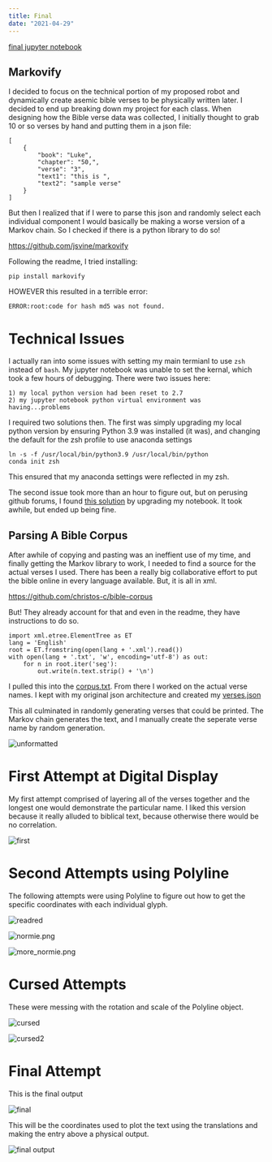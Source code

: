 ```yaml
---
title: Final
date: "2021-04-29"
---
```


[final jupyter notebook](https://github.com/samheckle/mol/blob/master/final/Final%20Project.ipynb)

## Markovify
I decided to focus on the technical portion of my proposed robot and dynamically create asemic bible verses to be physically written later. I decided to end up breaking down my project for each class. When designing how the Bible verse data was collected, I initially thought to grab 10 or so verses by hand and putting them in a json file:

    [
        {
            "book": "Luke",
            "chapter": "50,",
            "verse": "3",
            "text1": "this is ",
            "text2": "sample verse"
        }
    ]

But then I realized that if I were to parse this json and randomly select each individual component I would basically be making a worse version of a Markov chain. So I checked if there is a python library to do so! 

https://github.com/jsvine/markovify

Following the readme, I tried installing:

    pip install markovify

HOWEVER this resulted in a terrible error:

    ERROR:root:code for hash md5 was not found.

# Technical Issues
I actually ran into some issues with setting my main termianl to use `zsh` instead of `bash`. My jupyter notebook was unable to set the kernal, which took a few hours of debugging. There were two issues here:

    1) my local python version had been reset to 2.7
    2) my jupyter notebook python virtual environment was having...problems

I required two solutions then. The first was simply upgrading my local python version by ensuring Python 3.9 was installed (it was), and changing the default for the zsh profile to use anaconda settings

    ln -s -f /usr/local/bin/python3.9 /usr/local/bin/python
    conda init zsh

This ensured that my anaconda settings were reflected in my zsh.

The second issue took more than an hour to figure out, but on perusing github forums, I found [this solution](https://github.com/microsoft/vscode-jupyter/issues/728#issuecomment-684923265) by upgrading my notebook. It took awhile, but ended up being fine.

## Parsing A Bible Corpus

After awhile of copying and pasting was an ineffient use of my time, and finally getting the Markov library to work, I needed to find a source for the actual verses I used. There has been a really big collaborative effort to put the bible online in every language available. But, it is all in xml.

https://github.com/christos-c/bible-corpus

But! They already account for that and even in the readme, they have instructions to do so.

    import xml.etree.ElementTree as ET
    lang = 'English'
    root = ET.fromstring(open(lang + '.xml').read())
    with open(lang + '.txt', 'w', encoding='utf-8') as out:
        for n in root.iter('seg'):
            out.write(n.text.strip() + '\n')

I pulled this into the [corpus.txt](https://github.com/samheckle/mol/blob/master/final/corpus.txt). From there I worked on the actual verse names. I kept with my original json architecture and created my [verses.json](https://github.com/samheckle/mol/blob/master/final/verses.json)

This all culminated in randomly generating verses that could be printed. The Markov chain generates the text, and I manually create the seperate verse name by random generation.

![unformatted](./unformatted.png)

# First Attempt at Digital Display

My first attempt comprised of layering all of the verses together and the longest one would demonstrate the particular name. I liked this version because it really alluded to biblical text, because otherwise there would be no correlation.

![first](./first.png)

# Second Attempts using Polyline

The following attempts were using Polyline to figure out how to get the specific coordinates with each individual glyph. 

![readred](./readred.png)

![normie.png](./normie.png)

![more_normie.png](./normie.png)

# Cursed Attempts

These were messing with the rotation and scale of the Polyline object. 

![cursed](./cursed.png)

![cursed2](./cursed2.png)

# Final Attempt

This is the final output 

![final](./final.png)

This will be the coordinates used to plot the text using the translations and making the entry above a physical output.

![final output](./final_output.png)